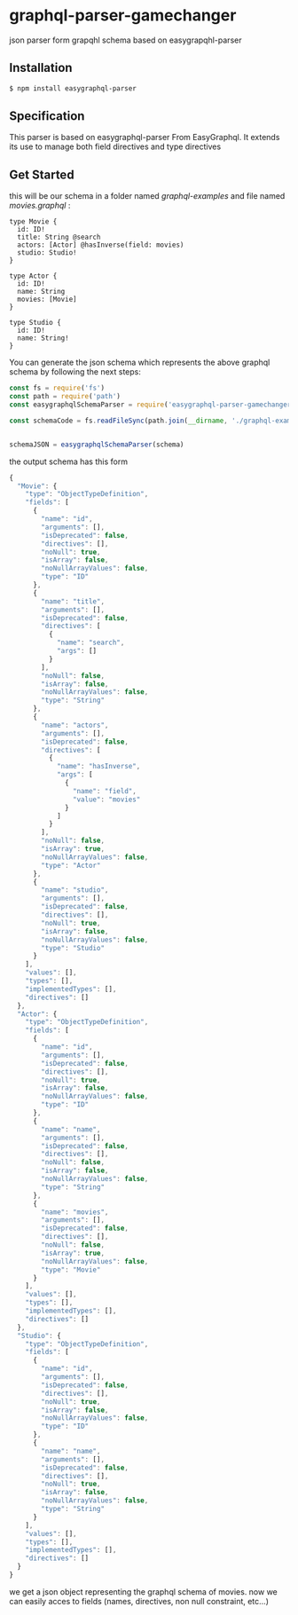 # graphql-parser-gamechanger
json parser form grapqhl schema based on easygrapqhl-parser

## Installation

```bash
$ npm install easygraphql-parser
```

## Specification
This parser is based on easygraphql-parser From EasyGraphql. It extends its use to manage both field directives and type directives

## Get Started

this will be our schema in a folder named _graphql-examples_ and file named _movies.graphql_ :

```gql
type Movie {
  id: ID!
  title: String @search
  actors: [Actor] @hasInverse(field: movies)
  studio: Studio!
}

type Actor {
  id: ID!
  name: String
  movies: [Movie]
}

type Studio {
  id: ID!
  name: String!
}
```
You can generate the json schema which represents the above graphql schema by following the next steps:

```js
const fs = require('fs')
const path = require('path')
const easygraphqlSchemaParser = require('easygraphql-parser-gamechanger')

const schemaCode = fs.readFileSync(path.join(__dirname, './graphql-examples', 'movies.graphql'), 'utf8')


schemaJSON = easygraphqlSchemaParser(schema)

```

the output schema has this form

```js
{
  "Movie": {
    "type": "ObjectTypeDefinition",
    "fields": [
      {
        "name": "id",
        "arguments": [],
        "isDeprecated": false,
        "directives": [],
        "noNull": true,
        "isArray": false,
        "noNullArrayValues": false,
        "type": "ID"
      },
      {
        "name": "title",
        "arguments": [],
        "isDeprecated": false,
        "directives": [
          {
            "name": "search",
            "args": []
          }
        ],
        "noNull": false,
        "isArray": false,
        "noNullArrayValues": false,
        "type": "String"
      },
      {
        "name": "actors",
        "arguments": [],
        "isDeprecated": false,
        "directives": [
          {
            "name": "hasInverse",
            "args": [
              {
                "name": "field",
                "value": "movies"
              }
            ]
          }
        ],
        "noNull": false,
        "isArray": true,
        "noNullArrayValues": false,
        "type": "Actor"
      },
      {
        "name": "studio",
        "arguments": [],
        "isDeprecated": false,
        "directives": [],
        "noNull": true,
        "isArray": false,
        "noNullArrayValues": false,
        "type": "Studio"
      }
    ],
    "values": [],
    "types": [],
    "implementedTypes": [],
    "directives": []
  },
  "Actor": {
    "type": "ObjectTypeDefinition",
    "fields": [
      {
        "name": "id",
        "arguments": [],
        "isDeprecated": false,
        "directives": [],
        "noNull": true,
        "isArray": false,
        "noNullArrayValues": false,
        "type": "ID"
      },
      {
        "name": "name",
        "arguments": [],
        "isDeprecated": false,
        "directives": [],
        "noNull": false,
        "isArray": false,
        "noNullArrayValues": false,
        "type": "String"
      },
      {
        "name": "movies",
        "arguments": [],
        "isDeprecated": false,
        "directives": [],
        "noNull": false,
        "isArray": true,
        "noNullArrayValues": false,
        "type": "Movie"
      }
    ],
    "values": [],
    "types": [],
    "implementedTypes": [],
    "directives": []
  },
  "Studio": {
    "type": "ObjectTypeDefinition",
    "fields": [
      {
        "name": "id",
        "arguments": [],
        "isDeprecated": false,
        "directives": [],
        "noNull": true,
        "isArray": false,
        "noNullArrayValues": false,
        "type": "ID"
      },
      {
        "name": "name",
        "arguments": [],
        "isDeprecated": false,
        "directives": [],
        "noNull": true,
        "isArray": false,
        "noNullArrayValues": false,
        "type": "String"
      }
    ],
    "values": [],
    "types": [],
    "implementedTypes": [],
    "directives": []
  }
}
```

we get a json object representing the graphql schema of movies. now we can easily acces to fields (names, directives, non null constraint, etc...)
